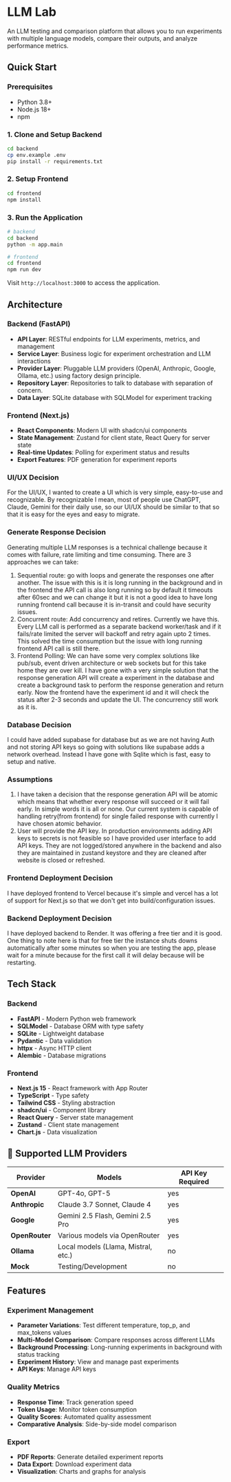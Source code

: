 # LLM Lab

An LLM testing and comparison platform that allows you to run experiments with multiple language models, compare their outputs, and analyze performance metrics.

## Quick Start

### Prerequisites

- Python 3.8+
- Node.js 18+
- npm

### 1. Clone and Setup Backend

```bash
cd backend
cp env.example .env
pip install -r requirements.txt
```

### 2. Setup Frontend

```bash
cd frontend
npm install
```

### 3. Run the Application

```bash
# backend
cd backend
python -m app.main

# frontend
cd frontend
npm run dev
```

Visit `http://localhost:3000` to access the application.

## Architecture

### Backend (FastAPI)

- **API Layer**: RESTful endpoints for LLM experiments, metrics, and management
- **Service Layer**: Business logic for experiment orchestration and LLM interactions
- **Provider Layer**: Pluggable LLM providers (OpenAI, Anthropic, Google, Ollama, etc.) using factory design principle.
- **Repository Layer**: Repositories to talk to database with separation of concern.
- **Data Layer**: SQLite database with SQLModel for experiment tracking

### Frontend (Next.js)

- **React Components**: Modern UI with shadcn/ui components
- **State Management**: Zustand for client state, React Query for server state
- **Real-time Updates**: Polling for experiment status and results
- **Export Features**: PDF generation for experiment reports

### UI/UX Decision

For the UI/UX, I wanted to create a UI which is very simple, easy-to-use and recognizable. By recognizable I mean, most of people use ChatGPT, Claude, Gemini for their daily use, so our UI/UX should be similar to that so that it is easy for the eyes and easy to migrate.

### Generate Response Decision

Generating multiple LLM responses is a technical challenge because it comes with failure, rate limiting and time consuming. There are 3 approaches we can take:

1. Sequential route: go with loops and generate the responses one after another. The issue with this is it is long running in the background and in the frontend the API call is also long running so by default it timeouts after 60sec and we can change it but it is not a good idea to have long running frontend call because it is in-transit and could have security issues.
2. Concurrent route: Add concurrency and retires. Currently we have this. Every LLM call is performed as a separate backend worker/task and if it fails/rate limited the server will backoff and retry again upto 2 times. This solved the time consumption but the issue with long running frontend API call is still there.
3. Frontend Polling: We can have some very complex solutions like pub/sub, event driven architecture or web sockets but for this take home they are over kill. I have gone with a very simple solution that the response generation API will create a experiment in the database and create a background task to perform the response generation and return early. Now the frontend have the experiment id and it will check the status after 2-3 seconds and update the UI. The concurrency still work as it is.

### Database Decision

I could have added supabase for database but as we are not having Auth and not storing API keys so going with solutions like supabase adds a network overhead. Instead I have gone with Sqlite which is fast, easy to setup and native.

### Assumptions

1. I have taken a decision that the response generation API will be atomic which means that whether every response will succeed or it will fail early. In simple words it is all or none. Our current system is capable of handling retry(from frontend) for single failed response with currently I have chosen atomic behavior.
2. User will provide the API key. In production environments adding API keys to secrets is not feasible so I have provided user interface to add API keys. They are not logged/stored anywhere in the backend and also they are maintained in zustand keystore and they are cleaned after website is closed or refreshed.

### Frontend Deployment Decision

I have deployed frontend to Vercel because it's simple and vercel has a lot of support for Next.js so that we don't get into build/configuration issues.

### Backend Deployment Decision

I have deployed backend to Render. It was offering a free tier and it is good. One thing to note here is that for free tier the instance shuts downs automatically after some minutes so when you are testing the app, please wait for a minute because for the first call it will delay because will be restarting.

## Tech Stack

### Backend

- **FastAPI** - Modern Python web framework
- **SQLModel** - Database ORM with type safety
- **SQLite** - Lightweight database
- **Pydantic** - Data validation
- **httpx** - Async HTTP client
- **Alembic** - Database migrations

### Frontend

- **Next.js 15** - React framework with App Router
- **TypeScript** - Type safety
- **Tailwind CSS** - Styling abstraction
- **shadcn/ui** - Component library
- **React Query** - Server state management
- **Zustand** - Client state management
- **Chart.js** - Data visualization

## 🔧 Supported LLM Providers

| Provider       | Models                              | API Key Required |
| -------------- | ----------------------------------- | ---------------- |
| **OpenAI**     | GPT-4o, GPT-5                       | yes              |
| **Anthropic**  | Claude 3.7 Sonnet, Claude 4         | yes              |
| **Google**     | Gemini 2.5 Flash, Gemini 2.5 Pro    | yes              |
| **OpenRouter** | Various models via OpenRouter       | yes              |
| **Ollama**     | Local models (Llama, Mistral, etc.) | no               |
| **Mock**       | Testing/Development                 | no               |

## Features

### Experiment Management

- **Parameter Variations**: Test different temperature, top_p, and max_tokens values
- **Multi-Model Comparison**: Compare responses across different LLMs
- **Background Processing**: Long-running experiments in background with status tracking
- **Experiment History**: View and manage past experiments
- **API Keys**: Manage API keys

### Quality Metrics

- **Response Time**: Track generation speed
- **Token Usage**: Monitor token consumption
- **Quality Scores**: Automated quality assessment
- **Comparative Analysis**: Side-by-side model comparison

### Export

- **PDF Reports**: Generate detailed experiment reports
- **Data Export**: Download experiment data
- **Visualization**: Charts and graphs for analysis
